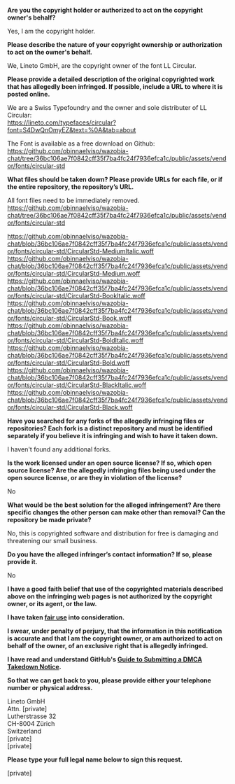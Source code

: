 **Are you the copyright holder or authorized to act on the copyright owner's behalf?**

Yes, I am the copyright holder.

**Please describe the nature of your copyright ownership or authorization to act on the owner's behalf.**

We, Lineto GmbH, are the copyright owner of the font LL Circular.

**Please provide a detailed description of the original copyrighted work that has allegedly been infringed. If possible, include a URL to where it is posted online.**

We are a Swiss Typefoundry and the owner and sole distributer of LL Circular:  
https://lineto.com/typefaces/circular?font=S4DwQnOmyEZ&text=%0A&tab=about

The Font is available as a free download on Github:  
https://github.com/obinnaelviso/wazobia-chat/tree/36bc106ae7f0842cff35f7ba4fc24f7936efca1c/public/assets/vendor/fonts/circular-std

**What files should be taken down? Please provide URLs for each file, or if the entire repository, the repository’s URL.**

All font files need to be immediately removed.  
https://github.com/obinnaelviso/wazobia-chat/tree/36bc106ae7f0842cff35f7ba4fc24f7936efca1c/public/assets/vendor/fonts/circular-std

https://github.com/obinnaelviso/wazobia-chat/blob/36bc106ae7f0842cff35f7ba4fc24f7936efca1c/public/assets/vendor/fonts/circular-std/CircularStd-MediumItalic.woff  
https://github.com/obinnaelviso/wazobia-chat/blob/36bc106ae7f0842cff35f7ba4fc24f7936efca1c/public/assets/vendor/fonts/circular-std/CircularStd-Medium.woff  
https://github.com/obinnaelviso/wazobia-chat/blob/36bc106ae7f0842cff35f7ba4fc24f7936efca1c/public/assets/vendor/fonts/circular-std/CircularStd-BookItalic.woff  
https://github.com/obinnaelviso/wazobia-chat/blob/36bc106ae7f0842cff35f7ba4fc24f7936efca1c/public/assets/vendor/fonts/circular-std/CircularStd-Book.woff  
https://github.com/obinnaelviso/wazobia-chat/blob/36bc106ae7f0842cff35f7ba4fc24f7936efca1c/public/assets/vendor/fonts/circular-std/CircularStd-BoldItalic.woff  
https://github.com/obinnaelviso/wazobia-chat/blob/36bc106ae7f0842cff35f7ba4fc24f7936efca1c/public/assets/vendor/fonts/circular-std/CircularStd-Bold.woff  
https://github.com/obinnaelviso/wazobia-chat/blob/36bc106ae7f0842cff35f7ba4fc24f7936efca1c/public/assets/vendor/fonts/circular-std/CircularStd-BlackItalic.woff  
https://github.com/obinnaelviso/wazobia-chat/blob/36bc106ae7f0842cff35f7ba4fc24f7936efca1c/public/assets/vendor/fonts/circular-std/CircularStd-Black.woff

**Have you searched for any forks of the allegedly infringing files or repositories? Each fork is a distinct repository and must be identified separately if you believe it is infringing and wish to have it taken down.**

I haven't found any additional forks.

**Is the work licensed under an open source license? If so, which open source license? Are the allegedly infringing files being used under the open source license, or are they in violation of the license?**

No

**What would be the best solution for the alleged infringement? Are there specific changes the other person can make other than removal? Can the repository be made private?**

No, this is copyrighted software and distribution for free is damaging and threatening our small business.

**Do you have the alleged infringer’s contact information? If so, please provide it.**

No

**I have a good faith belief that use of the copyrighted materials described above on the infringing web pages is not authorized by the copyright owner, or its agent, or the law.**

**I have taken <a href="https://www.lumendatabase.org/topics/22">fair use</a> into consideration.**

**I swear, under penalty of perjury, that the information in this notification is accurate and that I am the copyright owner, or am authorized to act on behalf of the owner, of an exclusive right that is allegedly infringed.**

**I have read and understand GitHub's <a href="https://docs.github.com/articles/guide-to-submitting-a-dmca-takedown-notice/">Guide to Submitting a DMCA Takedown Notice</a>.**

**So that we can get back to you, please provide either your telephone number or physical address.**

Lineto GmbH  
Attn. [private]  
Lutherstrasse 32  
CH-8004 Zürich  
Switzerland  
[private]  
[private]

**Please type your full legal name below to sign this request.**

[private]
